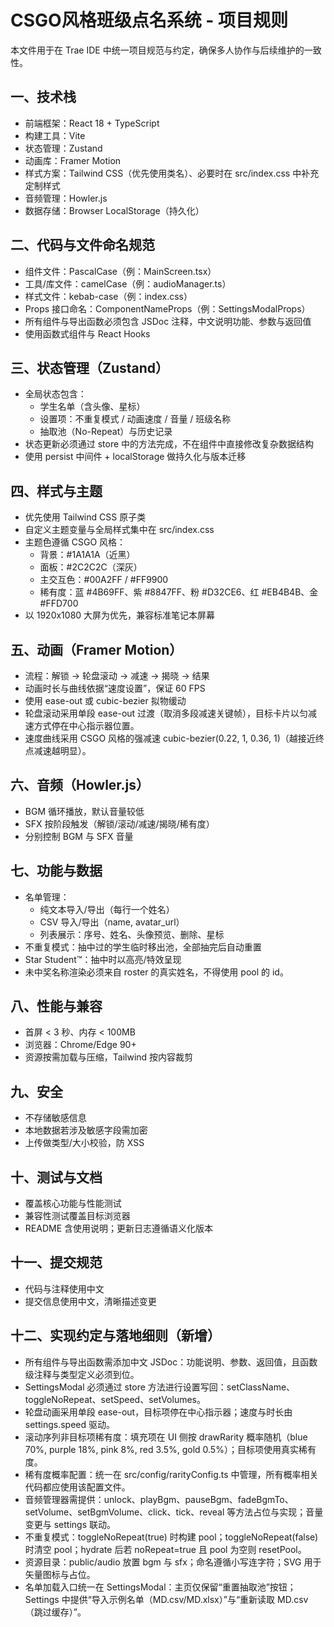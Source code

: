 # CSGO风格班级点名系统 - 项目规则

本文件用于在 Trae IDE 中统一项目规范与约定，确保多人协作与后续维护的一致性。

## 一、技术栈
- 前端框架：React 18 + TypeScript
- 构建工具：Vite
- 状态管理：Zustand
- 动画库：Framer Motion
- 样式方案：Tailwind CSS（优先使用类名）、必要时在 src/index.css 中补充定制样式
- 音频管理：Howler.js
- 数据存储：Browser LocalStorage（持久化）

## 二、代码与文件命名规范
- 组件文件：PascalCase（例：MainScreen.tsx）
- 工具/库文件：camelCase（例：audioManager.ts）
- 样式文件：kebab-case（例：index.css）
- Props 接口命名：ComponentNameProps（例：SettingsModalProps）
- 所有组件与导出函数必须包含 JSDoc 注释，中文说明功能、参数与返回值
- 使用函数式组件与 React Hooks

## 三、状态管理（Zustand）
- 全局状态包含：
  - 学生名单（含头像、星标）
  - 设置项：不重复模式 / 动画速度 / 音量 / 班级名称
  - 抽取池（No-Repeat）与历史记录
- 状态更新必须通过 store 中的方法完成，不在组件中直接修改复杂数据结构
- 使用 persist 中间件 + localStorage 做持久化与版本迁移

## 四、样式与主题
- 优先使用 Tailwind CSS 原子类
- 自定义主题变量与全局样式集中在 src/index.css
- 主题色遵循 CSGO 风格：
  - 背景：#1A1A1A（近黑）
  - 面板：#2C2C2C（深灰）
  - 主交互色：#00A2FF / #FF9900
  - 稀有度：蓝 #4B69FF、紫 #8847FF、粉 #D32CE6、红 #EB4B4B、金 #FFD700
- 以 1920x1080 大屏为优先，兼容标准笔记本屏幕

## 五、动画（Framer Motion）
- 流程：解锁 → 轮盘滚动 → 减速 → 揭晓 → 结果
- 动画时长与曲线依据“速度设置”，保证 60 FPS
- 使用 ease-out 或 cubic-bezier 拟物缓动
- 轮盘滚动采用单段 ease-out 过渡（取消多段减速关键帧），目标卡片以匀减速方式停在中心指示器位置。
- 速度曲线采用 CSGO 风格的强减速 cubic-bezier(0.22, 1, 0.36, 1)（越接近终点减速越明显）。

## 六、音频（Howler.js）
- BGM 循环播放，默认音量较低
- SFX 按阶段触发（解锁/滚动/减速/揭晓/稀有度）
- 分别控制 BGM 与 SFX 音量

## 七、功能与数据
- 名单管理：
  - 纯文本导入/导出（每行一个姓名）
  - CSV 导入/导出（name, avatar_url）
  - 列表展示：序号、姓名、头像预览、删除、星标
- 不重复模式：抽中过的学生临时移出池，全部抽完后自动重置
- Star Student™：抽中时以高亮/特效呈现
- 未中奖名称渲染必须来自 roster 的真实姓名，不得使用 pool 的 id。

## 八、性能与兼容
- 首屏 < 3 秒、内存 < 100MB
- 浏览器：Chrome/Edge 90+
- 资源按需加载与压缩，Tailwind 按内容裁剪

## 九、安全
- 不存储敏感信息
- 本地数据若涉及敏感字段需加密
- 上传做类型/大小校验，防 XSS

## 十、测试与文档
- 覆盖核心功能与性能测试
- 兼容性测试覆盖目标浏览器
- README 含使用说明；更新日志遵循语义化版本

## 十一、提交规范
- 代码与注释使用中文
- 提交信息使用中文，清晰描述变更

## 十二、实现约定与落地细则（新增）
- 所有组件与导出函数需添加中文 JSDoc：功能说明、参数、返回值，且函数级注释与类型定义必须到位。
- SettingsModal 必须通过 store 方法进行设置写回：setClassName、toggleNoRepeat、setSpeed、setVolumes。
- 轮盘动画采用单段 ease-out，目标项停在中心指示器；速度与时长由 settings.speed 驱动。
- 滚动序列非目标项稀有度：填充项在 UI 侧按 drawRarity 概率随机（blue 70%, purple 18%, pink 8%, red 3.5%, gold 0.5%）；目标项使用真实稀有度。
- 稀有度概率配置：统一在 src/config/rarityConfig.ts 中管理，所有概率相关代码都应使用该配置文件。
- 音频管理器需提供：unlock、playBgm、pauseBgm、fadeBgmTo、setVolume、setBgmVolume、click、tick、reveal 等方法占位与实现；音量变更与 settings 联动。
- 不重复模式：toggleNoRepeat(true) 时构建 pool；toggleNoRepeat(false) 时清空 pool；hydrate 后若 noRepeat=true 且 pool 为空则 resetPool。
- 资源目录：public/audio 放置 bgm 与 sfx；命名遵循小写连字符；SVG 用于矢量图标与占位。
- 名单加载入口统一在 SettingsModal：主页仅保留“重置抽取池”按钮；Settings 中提供“导入示例名单（MD.csv/MD.xlsx）”与“重新读取 MD.csv（跳过缓存）”。